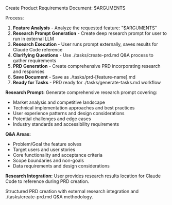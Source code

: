 Create Product Requirements Document: $ARGUMENTS

Process:
1. **Feature Analysis** - Analyze the requested feature: "$ARGUMENTS"
2. **Research Prompt Generation** - Create deep research prompt for user to run in external LLM
3. **Research Execution** - User runs prompt externally, saves results for Claude Code reference
4. **Clarifying Questions** - Use ./tasks/create-prd.md Q&A process to gather requirements
5. **PRD Generation** - Create comprehensive PRD incorporating research and responses
6. **Save Document** - Save as ./tasks/prd-[feature-name].md
7. **Ready for Tasks** - PRD ready for ./tasks/generate-tasks.md workflow

**Research Prompt:**
Generate comprehensive research prompt covering:
- Market analysis and competitive landscape
- Technical implementation approaches and best practices
- User experience patterns and design considerations
- Potential challenges and edge cases
- Industry standards and accessibility requirements

**Q&A Areas:**
- Problem/Goal the feature solves
- Target users and user stories  
- Core functionality and acceptance criteria
- Scope boundaries and non-goals
- Data requirements and design considerations

**Research Integration:**
User provides research results location for Claude Code to reference during PRD creation.

Structured PRD creation with external research integration and ./tasks/create-prd.md Q&A methodology.